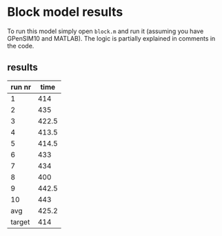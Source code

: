 # Block model results

To run this model simply open `block.m` and run it (assuming you have GPenSIM10 and MATLAB). The logic is partially explained in comments in the code.

## results

| run nr | time    |
|--------|---------|
| 1      | 414     |
| 2      | 435     |
| 3      | 422.5   |
| 4      | 413.5   |
| 5      | 414.5   |
| 6      | 433     |
| 7      | 434     |
| 8      | 400     |
| 9      | 442.5   |
| 10     | 443     |
| avg    | 425.2   |
| target | 414     |
